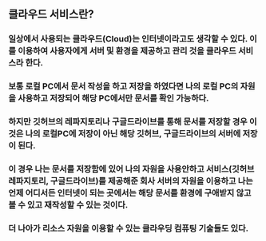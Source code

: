 ## 클라우드 서비스란?
### 일상에서 사용되는 클라우드(Cloud)는 인터넷이라고도 생각할 수 있다. 이를 이용하여 사용자에게 서버 및 환경을 제공하고 관리 것을 클라우드 서비스라 한다.
### 보통 로컬 PC에서 문서 작성을 하고 저장을 하였다면 나의 로컬 PC의 자원을 사용하고 저장되어 해당 PC에서만 문서를 확인 가능하다.
### 하지만 깃허브의 레파지토리나 구글드라이브를 통해 문서를 저장할 경우 이것은 나의 로컬PC에 저장이 아닌 해당 깃허브, 구글드라이브의 서버에 저장이 된다. 
### 이 경우 나는 문서를 저장함에 있어 나의 자원을 사용안하고 서비스(깃허브 레파지토리, 구글드라이브)를 제공해준 회사 서버의 자원을 이용하고 나는 언제 어디서든 인터넷이 되는 곳에서는 해당 문서를 환경에 구애받지 않고 볼 수 있고 재작성할 수 있는 것이다.
### 더 나아가 리소스 자원을 이용할 수 있는 클라우딩 컴퓨팅 기술들도 있다.
